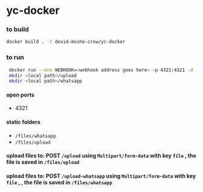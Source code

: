 # yc-docker

### to build

```sh
docker build . -t dovid-moshe-crow/yc-docker
```

### to run

```sh
 docker run --env WEBHOOK=<webhook address goes here> -p 4321:4321 -d -v <local path>:/usr/src/app/files --name <the name you choose>  dovid-moshe-crow/yc-docker
 mkdir <local path>/upload
 mkdir <local path>/whatsapp
```

#### open ports
- 4321

#### static folders
- `/files/whatsapp`
- `/files/upload`

#### upload files to: POST `/upload` using `Multipart/form-data` with key `file` , the file is saved in `/files/upload`
#### upload files to: POST `/upload-whatsapp` using `Multipart/form-data` with key `file` , , the file is saved in `/files/whatsapp`
